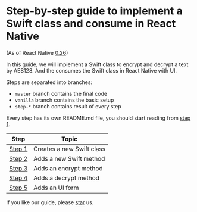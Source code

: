 # Step-by-step guide to implement a Swift class and consume in React Native

(As of React Native [0.26](http://facebook.github.io/react-native/releases/0.26/))

In this guide, we will implement a Swift class to encrypt and decrypt a text by AES128. And the consumes the Swift class in React Native with UI.

Steps are separated into branches:
* `master` branch contains the final code
* `vanilla` branch contains the basic setup
* `step-*` branch contains result of every step

Every step has its own README.md file, you should start reading from [step 1](https://github.com/candrholdings/reactnative-crypto-demo/blob/step-1/README.md).

| Step                                                                                     | Topic                     |
| ---------------------------------------------------------------------------------------- | ------------------------- |
| [Step 1](https://github.com/candrholdings/reactnative-crypto-demo/blob/step-1/README.md) | Creates a new Swift class |
| [Step 2](https://github.com/candrholdings/reactnative-crypto-demo/blob/step-2/README.md) | Adds a new Swift method   |
| [Step 3](https://github.com/candrholdings/reactnative-crypto-demo/blob/step-3/README.md) | Adds an encrypt method    |
| [Step 4](https://github.com/candrholdings/reactnative-crypto-demo/blob/step-4/README.md) | Adds a decrypt method     |
| [Step 5](https://github.com/candrholdings/reactnative-crypto-demo/blob/step-5/README.md) | Adds an UI form           |

If you like our guide, please [star](https://github.com/candrholdings/reactnative-crypto-demo/stargazers) us.
